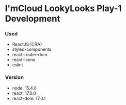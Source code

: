 # I'mCloud LookyLooks Play-1 Development

### Used

- ReactJS (CRA)
- styled-components
- react-router-dom
- react-icons
- eslint

### Version

- node: 15.4.0
- react: 17.0.0
- react-dom: 17.0.1
